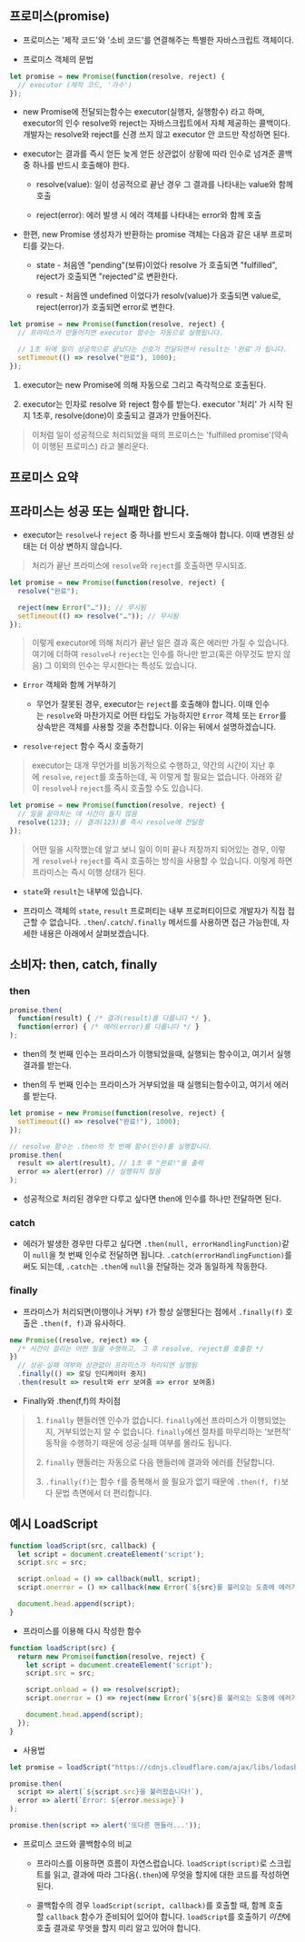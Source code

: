 ## 프로미스(promise)

- 프로미스는 '제작 코드'와 '소비 코드'를 연결해주는 특별한 자바스크립트 객체이다.

- 프로미스 객체의 문법

```js
let promise = new Promise(function(resolve, reject) {
  // executor (제작 코드, '가수')
});
```

- new Promise에 전달되는함수는 executor(실행자, 실행함수) 라고 하며, executor의 인수 resolve와 reject는 자바스크립트에서 자체 제공하는 콜백이다. 개발자는 resolve와 reject를 신경 쓰지 않고 executor 안 코드만 작성하면 된다.

- executor는 결과를 즉시 얻든 늦게 얻든 상관없이 상황에 따라 인수로 넘겨준 콜백 중 하나를 반드시 호출해야 한다.
  
  - resolve(value): 일이 성공적으로 끝난 경우 그 결과를 나타내는 value와 함께 호출
  
  - reject(error): 에러 발생 시 에러 객체를 나타내는 error와 함께 호출

- 한편, new Promise 생성자가 반환하는 promise 객체는 다음과 같은 내부 프로퍼티를 갖는다.
  
  - state - 처음엔 "pending"(보류)이었다 resolve 가 호출되면 "fulfilled", reject가 호출되면 "rejected"로 변환한다.
  
  - result - 처음엔 undefined 이었다가 resolv(value)가 호출되면 value로, reject(error)가 호출되면 error로 변한다.

```js
let promise = new Promise(function(resolve, reject) {
  // 프라미스가 만들어지면 executor 함수는 자동으로 실행됩니다.

  // 1초 뒤에 일이 성공적으로 끝났다는 신호가 전달되면서 result는 '완료'가 됩니다.
  setTimeout(() => resolve("완료"), 1000);
});
```

1. executor는 new Promise에 의해 자동으로 그리고 즉각적으로 호출된다.

2. executor는 인자로 resolve 와 reject 함수를 받는다. executor '처리' 가 시작 된 지 1초후, resolve(done)이 호출되고 결과가 만들어진다.

> 이처럼 일이 성공적으로 처리되었을 때의 프로미스는 'fulfilled promise'(약속이 이행된 프로미스) 라고 불리운다.



## 프로미스 요약

## 프라미스는 성공 또는 실패만 합니다.

- executor는 `resolve`나 `reject` 중 하나를 반드시 호출해야 합니다. 이때 변경된 상태는 더 이상 변하지 않습니다.

> 처리가 끝난 프라미스에 `resolve`와 `reject`를 호출하면 무시되죠.

```js
let promise = new Promise(function(resolve, reject) {
  resolve("완료");

  reject(new Error("…")); // 무시됨
  setTimeout(() => resolve("…")); // 무시됨
});
```

> 이렇게 executor에 의해 처리가 끝난 일은 결과 혹은 에러만 가질 수 있습니다. 여기에 더하여 `resolve`나 `reject`는 인수를 하나만 받고(혹은 아무것도 받지 않음) 그 이외의 인수는 무시한다는 특성도 있습니다.



- `Error` 객체와 함께 거부하기
  
  - 무언가 잘못된 경우, executor는 `reject`를 호출해야 합니다. 이때 인수는 `resolve`와 마찬가지로 어떤 타입도 가능하지만 `Error` 객체 또는 `Error`를 상속받은 객체를 사용할 것을 추천합니다. 이유는 뒤에서 설명하겠습니다.

- `resolve`·`reject` 함수 즉시 호출하기

> executor는 대개 무언가를 비동기적으로 수행하고, 약간의 시간이 지난 후에 `resolve`, `reject`를 호출하는데, 꼭 이렇게 할 필요는 없습니다. 아래와 같이 `resolve`나 `reject`를 즉시 호출할 수도 있습니다.

```js
let promise = new Promise(function(resolve, reject) {
  // 일을 끝마치는 데 시간이 들지 않음
  resolve(123); // 결과(123)를 즉시 resolve에 전달함
});
```

> 어떤 일을 시작했는데 알고 보니 일이 이미 끝나 저장까지 되어있는 경우, 이렇게 `resolve`나 `reject`를 즉시 호출하는 방식을 사용할 수 있습니다. 이렇게 하면 프라미스는 즉시 이행 상태가 된다.

- `state`와 `result`는 내부에 있습니다.

- 프라미스 객체의 `state`, `result` 프로퍼티는 내부 프로퍼티이므로 개발자가 직접 접근할 수 없습니다. `.then`/`.catch`/`.finally` 메서드를 사용하면 접근 가능한데, 자세한 내용은 아래에서 살펴보겠습니다.



## 소비자: then, catch, finally

### then

```js
promise.then(
  function(result) { /* 결과(result)를 다룹니다 */ },
  function(error) { /* 에러(error)를 다룹니다 */ }
);
```

- then의 첫 번째 인수는 프라미스가 이행되었을때, 실행되는 함수이고, 여기서 실행 결과를 받는다.

- then의 두 번째 인수는 프라미스가 거부되었을 때 실행되는함수이고, 여기서 에러를 받는다.

```js
let promise = new Promise(function(resolve, reject) {
  setTimeout(() => resolve("완료!"), 1000);
});

// resolve 함수는 .then의 첫 번째 함수(인수)를 실행합니다.
promise.then(
  result => alert(result), // 1초 후 "완료!"를 출력
  error => alert(error) // 실행되지 않음
);
```

- 성공적으로 처리된 경우만 다루고 싶다면 then에 인수를 하나만 전달하면 된다.



### catch

- 에러가 발생한 경우만 다루고 싶다면 `.then(null, errorHandlingFunction)`같이 `null`을 첫 번째 인수로 전달하면 됩니다. `.catch(errorHandlingFunction)`를 써도 되는데, `.catch`는 `.then`에 `null`을 전달하는 것과 동일하게 작동한다.



### finally

- 프라미스가 처리되면(이행이나 거부) `f`가 항상 실행된다는 점에서 `.finally(f)` 호출은 `.then(f, f)`과 유사하다.

```js
new Promise((resolve, reject) => {
  /* 시간이 걸리는 어떤 일을 수행하고, 그 후 resolve, reject를 호출함 */
})
  // 성공·실패 여부와 상관없이 프라미스가 처리되면 실행됨
  .finally(() => 로딩 인디케이터 중지)
  .then(result => result와 err 보여줌 => error 보여줌)
```

- Finally와 .then(f,f)의 차이점

> 1. `finally` 핸들러엔 인수가 없습니다. `finally`에선 프라미스가 이행되었는지, 거부되었는지 알 수 없습니다. `finally`에선 절차를 마무리하는 ‘보편적’ 동작을 수행하기 때문에 성공·실패 여부를 몰라도 됩니다.
> 
> 2. `finally` 핸들러는 자동으로 다음 핸들러에 결과와 에러를 전달합니다.
> 
> 3. `.finally(f)`는 함수 `f`를 중복해서 쓸 필요가 없기 때문에 `.then(f, f)`보다 문법 측면에서 더 편리합니다.



## 예시 LoadScript

```js
function loadScript(src, callback) {
  let script = document.createElement('script');
  script.src = src;

  script.onload = () => callback(null, script);
  script.onerror = () => callback(new Error(`${src}를 불러오는 도중에 에러가 발생함`));

  document.head.append(script);
}
```

- 프라미스를 이용해 다시 작성한 함수

```js
function loadScript(src) {
  return new Promise(function(resolve, reject) {
    let script = document.createElement('script');
    script.src = src;

    script.onload = () => resolve(script);
    script.onerror = () => reject(new Error(`${src}를 불러오는 도중에 에러가 발생함`));

    document.head.append(script);
  });
}
```

- 사용법

```js
let promise = loadScript("https://cdnjs.cloudflare.com/ajax/libs/lodash.js/4.17.11/lodash.js");

promise.then(
  script => alert(`${script.src}을 불러왔습니다!`),
  error => alert(`Error: ${error.message}`)
);

promise.then(script => alert('또다른 핸들러...'));
```

- 프로미스 코드와 콜백함수의 비교
  
  - 프라미스를 이용하면 흐름이 자연스럽습니다. `loadScript(script)`로 스크립트를 읽고, 결과에 따라 그다음(`.then`)에 무엇을 할지에 대한 코드를 작성하면 된다.
  
  - 콜백함수의 경우 `loadScript(script, callback)`를 호출할 때, 함께 호출할 `callback` 함수가 준비되어 있어야 합니다. `loadScript`를 호출하기 *이전*에 호출 결과로 무엇을 할지 미리 알고 있어야 합니다.


